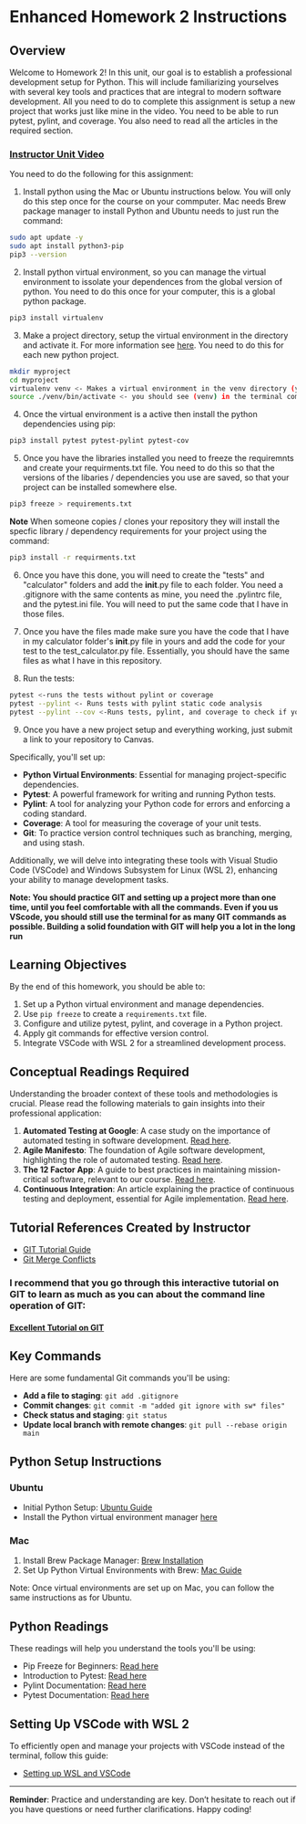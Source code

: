 # Enhanced Homework 2 Instructions

## Overview

Welcome to Homework 2! In this unit, our goal is to establish a professional development setup for Python. This will include familiarizing yourselves with several key tools and practices that are integral to modern software development. All you need to do to complete this assignment is setup a new project that works just like mine in the video.  You need to be able to run pytest, pylint, and coverage.  You also need to read all the articles in the required section.

### [Instructor Unit Video](https://youtu.be/HElKd45vVjk)

You need to do the following for this assignment:

1.  Install python using the Mac or Ubuntu instructions below.  You will only do this step once for the course on your commputer.   Mac needs Brew package manager to install Python and Ubuntu needs to just run the command:

```bash
sudo apt update -y
sudo apt install python3-pip
pip3 --version 
```

2. Install python virtual environment, so you can manage the virtual environment to issolate your dependences from the global version of python.  You need to do this once for your computer, this is a global python package.
```bash
pip3 install virtualenv
```

3. Make a project directory, setup the virtual environment in the directory and activate it.  For more information see [here](https://www.geeksforgeeks.org/python-virtual-environment/).  You need to do this for each new python project.

```bash
mkdir myproject
cd myproject
virtualenv venv <- Makes a virtual environment in the venv directory (you can make this any directory but you will have to remember it to activate it correctlty)
source ./venv/bin/activate <- you should see (venv) in the terminal command line to indicate that the venv environment of your project is activated
```
4.  Once the virtual environment is a active then install the python dependencies using pip:
```bash
pip3 install pytest pytest-pylint pytest-cov

```

5. Once you have the libraries installed you need to freeze the requiremnts and create your requirments.txt file.  You need to do this so that the versions of the libaries / dependencies you use are saved, so that your project can be installed somewhere else.

```bash
pip3 freeze > requirements.txt

```

**Note** When someone copies / clones your repository they will install the specfic library / dependency requirements for your  project using the command: 

```bash 
pip3 install -r requirments.txt
```

6.  Once you have this done, you will need to create the "tests" and "calculator" folders and add the __init__.py file to each folder.  You need a .gitignore with the same contents as mine, you need the .pylintrc file, and the pytest.ini file.  You will need to put the same code that I have in those files.

7.  Once you have the files made make sure you have the code that I have in my calculator folder's __init__.py file in yours and add the code for your test to the test_calculator.py file.  Essentially, you should have the same files as what I have in this repository.

8.  Run the tests:

```bash
pytest <-runs the tests without pylint or coverage
pytest --pylint <- Runs tests with pylint static code analysis
pytest --pylint --cov <-Runs tests, pylint, and coverage to check if you have all your code tested.

```
9.  Once you have a new project setup and everything working, just submit a link to your repository to Canvas.

Specifically, you'll set up:

- **Python Virtual Environments**: Essential for managing project-specific dependencies.
- **Pytest**: A powerful framework for writing and running Python tests.
- **Pylint**: A tool for analyzing your Python code for errors and enforcing a coding standard.
- **Coverage**: A tool for measuring the coverage of your unit tests.
- **Git**: To practice version control techniques such as branching, merging, and using stash.

Additionally, we will delve into integrating these tools with Visual Studio Code (VSCode) and Windows Subsystem for Linux (WSL 2), enhancing your ability to manage development tasks.

**Note: You should practice GIT and setting up a project more than one time, until you feel comfortable with all the commands.  Even if you us VScode, you should still use the terminal for as many GIT commands as possible.  Building a solid foundation with GIT will help you a lot in the long run**

## Learning Objectives

By the end of this homework, you should be able to:

1. Set up a Python virtual environment and manage dependencies.
2. Use `pip freeze` to create a `requirements.txt` file.
3. Configure and utilize pytest, pylint, and coverage in a Python project.
4. Apply git commands for effective version control.
5. Integrate VSCode with WSL 2 for a streamlined development process.

## Conceptual Readings Required

Understanding the broader context of these tools and methodologies is crucial. Please read the following materials to gain insights into their professional application:

1. **Automated Testing at Google**: A case study on the importance of automated testing in software development. [Read here](https://itrevolution.com/articles/case-study-automated-testing-google/).
2. **Agile Manifesto**: The foundation of Agile software development, highlighting the role of automated testing. [Read here](https://agilemanifesto.org/principles.html).
3. **The 12 Factor App**: A guide to best practices in maintaining mission-critical software, relevant to our course. [Read here](https://12factor.net/).
4. **Continuous Integration**: An article explaining the practice of continuous testing and deployment, essential for Agile implementation. [Read here](https://martinfowler.com/articles/continuousIntegration.html).

## Tutorial References Created by Instructor

- [GIT Tutorial Guide](gitguide.md)
- [Git Merge Conflicts](merge_conflicts.md)

### I recommend that you go through this interactive tutorial on GIT to learn as much as you can about the command line operation of GIT:

#### [Excellent Tutorial on GIT](https://learngitbranching.js.org/?locale=en_US)

## Key Commands

Here are some fundamental Git commands you'll be using:

- **Add a file to staging**: `git add .gitignore`
- **Commit changes**: `git commit -m "added git ignore with sw* files"`
- **Check status and staging**: `git status`
- **Update local branch with remote changes**: `git pull --rebase origin main`

## Python Setup Instructions

### Ubuntu

- Initial Python Setup: [Ubuntu Guide](https://www.redswitches.com/blog/install-python-pip-on-ubuntu/)
- Install the Python virtual environment manager [here](https://www.geeksforgeeks.org/python-virtual-environment/)

### Mac

1. Install Brew Package Manager: [Brew Installation](https://brew.sh/)
2. Set Up Python Virtual Environments with Brew: [Mac Guide](https://gist.github.com/pandafulmanda/730a9355e088a9970b18275cb9eadef3)

Note: Once virtual environments are set up on Mac, you can follow the same instructions as for Ubuntu.

## Python Readings

These readings will help you understand the tools you'll be using:

- Pip Freeze for Beginners: [Read here](https://dev.to/eskabore/pip-freeze-requirementstxt-a-beginners-guide-5e2m)
- Introduction to Pytest: [Read here](https://realpython.com/pytest-python-testing/)
- Pylint Documentation: [Read here](https://pylint.pycqa.org/en/v3.0.3/index.html)
- Pytest Documentation: [Read here](https://docs.pytest.org/en/7.4.x/)

## Setting Up VSCode with WSL 2

To efficiently open and manage your projects with VSCode instead of the terminal, follow this guide:

- [Setting up WSL and VSCode](https://youtu.be/XY6lTlIW_hM)

---

**Reminder**: Practice and understanding are key. Don’t hesitate to reach out if you have questions or need further clarifications. Happy coding!
